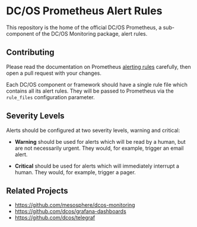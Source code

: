 # DC/OS Prometheus Alert Rules

This repository is the home of the official DC/OS Prometheus, a sub-component of the DC/OS Monitoring package, alert rules.

## Contributing

Please read the documentation on Prometheus [alerting rules][1] carefully, then
open a pull request with your changes.

Each DC/OS component or framework should have a single rule file which contains
all its alert rules. They will be passed to Prometheus via the `rule_files` 
configuration parameter.

## Severity Levels

Alerts should be configured at two severity levels, warning and critical:

- **Warning** should be used for alerts which will be read by a human, but are not
necessarily urgent. They would, for example, trigger an email alert. 

- **Critical** should be used for alerts which will immediately interrupt a human.
They would, for example, trigger a pager. 

## Related Projects

- https://github.com/mesosphere/dcos-monitoring
- https://github.com/dcos/grafana-dashboards
- https://github.com/dcos/telegraf

[1]: https://prometheus.io/docs/prometheus/latest/configuration/alerting_rules/
